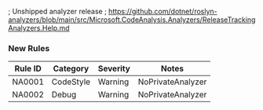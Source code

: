 ; Unshipped analyzer release
; https://github.com/dotnet/roslyn-analyzers/blob/main/src/Microsoft.CodeAnalysis.Analyzers/ReleaseTrackingAnalyzers.Help.md
### New Rules

Rule ID | Category | Severity | Notes
--------|----------|----------|-------
NA0001 | CodeStyle | Warning | NoPrivateAnalyzer
NA0002 | Debug | Warning | NoPrivateAnalyzer
